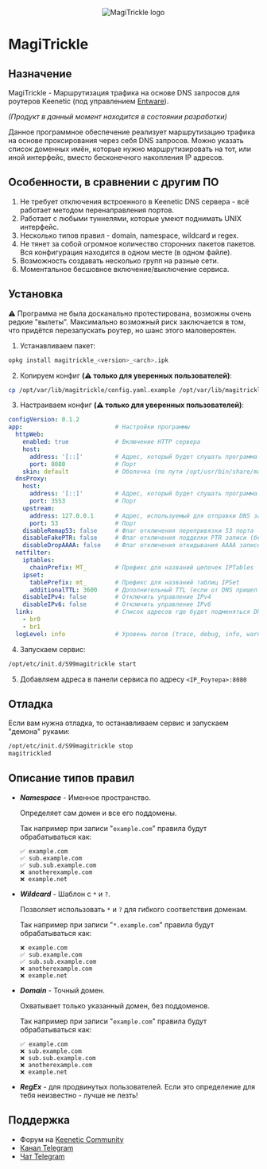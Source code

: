 <p align="center">
  <img src="https://raw.githubusercontent.com/Ponywka/MagiTrickle/develop/img/logo256.png" alt="MagiTrickle logo"/>
</p>

MagiTrickle
=======

## Назначение

MagiTrickle - Маршрутизация трафика на основе DNS запросов для роутеров Keenetic (под управлением [Entware](https://github.com/The-BB/Entware-Keenetic)).

*(Продукт в данный момент находится в состоянии разработки)*

Данное программное обеспечение реализует маршрутизацию трафика на основе проксирования через себя DNS запросов. Можно указать список доменных имён, которые нужно маршрутизировать на тот, или иной интерфейс, вместо бесконечного накопления IP адресов. 

## Особенности, в сравнении с другим ПО
1. Не требует отключения встроенного в Keenetic DNS сервера - всё работает методом перенаправления портов.
2. Работает с любыми туннелями, которые умеют поднимать UNIX интерфейс.
3. Несколько типов правил - domain, namespace, wildcard и regex.
4. Не тянет за собой огромное количество сторонних пакетов пакетов. Вся конфигурация находится в одном месте (в одном файле).
5. Возможность создавать несколько групп на разные сети.
6. Моментальное бесшовное включение/выключение сервиса.

## Установка
⚠️ Программа не была досканально протестирована, возможны очень редкие "вылеты". Максимально возможный риск заключается в том, что придётся перезапускать роутер, но шанс этого маловероятен.

1. Устанавливаем пакет:
```bash
opkg install magitrickle_<version>_<arch>.ipk
```
2. Копируем конфиг __**(⚠️ только для уверенных пользователей)**__:
```bash
cp /opt/var/lib/magitrickle/config.yaml.example /opt/var/lib/magitrickle/config.yaml
```
3. Настраиваем конфиг __**(⚠️ только для уверенных пользователей)**__:
```yaml
configVersion: 0.1.2
app:                          # Настройки программы
  httpWeb:
    enabled: true             # Включение HTTP сервера
    host:
      address: '[::]'         # Адрес, который будет слушать программа для приёма HTTP запросов
      port: 8080              # Порт
    skin: default             # Оболочка (по пути /opt/usr/bin/share/magitrickle/skins)
  dnsProxy:
    host:
      address: '[::]'         # Адрес, который будет слушать программа для приёма DNS запросов
      port: 3553              # Порт
    upstream:
      address: 127.0.0.1      # Адрес, используемый для отправки DNS запросов
      port: 53                # Порт
    disableRemap53: false     # Флаг отключения перепривязки 53 порта
    disableFakePTR: false     # Флаг отключения подделки PTR записи (без неё есть проблемы, может быть будет исправлено в будущем)
    disableDropAAAA: false    # Флаг отключения откидывания AAAA записей
  netfilter:
    iptables:
      chainPrefix: MT_        # Префикс для названий цепочек IPTables
    ipset:
      tablePrefix: mt_        # Префикс для названий таблиц IPSet
      additionalTTL: 3600     # Дополнительный TTL (если от DNS пришел TTL 300, то к этому числу прибавится указанный TTL)
    disableIPv4: false        # Отключить управление IPv4
    disableIPv6: false        # Отключить управление IPv6
  link:                       # Список адресов где будет подменяться DNS
    - br0
    - br1
  logLevel: info              # Уровень логов (trace, debug, info, warn, error)
```
4. Запускаем сервис:
```bash
/opt/etc/init.d/S99magitrickle start
```
5. Добавляем адреса в панели сервиса по адресу `<IP_Роутера>:8080`

## Отладка
Если вам нужна отладка, то останавливаем сервис и запускаем "демона" руками:
```bash
/opt/etc/init.d/S99magitrickle stop
magitrickled
```

## Описание типов правил

*   _**Namespace**_ - Именное пространство.

    Определяет сам домен и все его поддомены.

    Так например при записи "`example.com`" правила будут обрабатываться как:

    ```
    ✅ example.com
    ✅ sub.example.com
    ✅ sub.sub.example.com
    ❌ anotherexample.com
    ❌ example.net
    ```

*   _**Wildcard**_ - Шаблон с `*` и `?`.

    Позволяет использовать `*` и `?` для гибкого соответствия доменам.

    Так например при записи "`*.example.com`" правила будут обрабатываться как:

    ```
    ❌ example.com
    ✅ sub.example.com
    ✅ sub.sub.example.com
    ❌ anotherexample.com
    ❌ example.net
    ```

*   _**Domain**_ - Точный домен.

    Охватывает только указанный домен, без поддоменов.

    Так например при записи "`example.com`" правила будут обрабатываться как:

    ```
    ✅ example.com
    ❌ sub.example.com
    ❌ sub.sub.example.com
    ❌ anotherexample.com
    ❌ example.net
    ```

*   _**RegEx**_ - для продвинутых пользователей. Если это определение для тебя неизвестно - лучше не лезть!

## Поддержка

* Форум на [Keenetic Community](https://forum.keenetic.ru/topic/20125-magitrickle)
* [Канал Telegram](https://t.me/MagiTrickle)
* [Чат Telegram](https://t.me/MagiTrickleChat)
